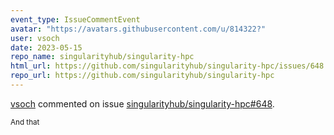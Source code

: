 ```yaml
---
event_type: IssueCommentEvent
avatar: "https://avatars.githubusercontent.com/u/814322?"
user: vsoch
date: 2023-05-15
repo_name: singularityhub/singularity-hpc
html_url: https://github.com/singularityhub/singularity-hpc/issues/648
repo_url: https://github.com/singularityhub/singularity-hpc
---
```


<a href='https://github.com/vsoch' target='_blank'>vsoch</a> commented on issue <a href='https://github.com/singularityhub/singularity-hpc/issues/648' target='_blank'>singularityhub/singularity-hpc#648</a>.

<small>And that